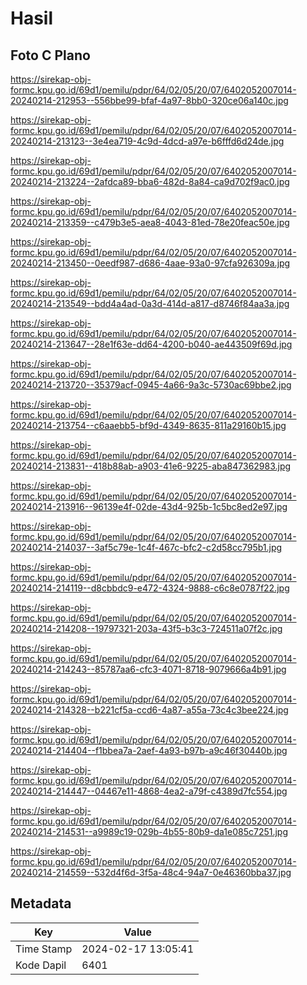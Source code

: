 # Hasil

## Foto C Plano

https://sirekap-obj-formc.kpu.go.id/69d1/pemilu/pdpr/64/02/05/20/07/6402052007014-20240214-212953--556bbe99-bfaf-4a97-8bb0-320ce06a140c.jpg

https://sirekap-obj-formc.kpu.go.id/69d1/pemilu/pdpr/64/02/05/20/07/6402052007014-20240214-213123--3e4ea719-4c9d-4dcd-a97e-b6fffd6d24de.jpg

https://sirekap-obj-formc.kpu.go.id/69d1/pemilu/pdpr/64/02/05/20/07/6402052007014-20240214-213224--2afdca89-bba6-482d-8a84-ca9d702f9ac0.jpg

https://sirekap-obj-formc.kpu.go.id/69d1/pemilu/pdpr/64/02/05/20/07/6402052007014-20240214-213359--c479b3e5-aea8-4043-81ed-78e20feac50e.jpg

https://sirekap-obj-formc.kpu.go.id/69d1/pemilu/pdpr/64/02/05/20/07/6402052007014-20240214-213450--0eedf987-d686-4aae-93a0-97cfa926309a.jpg

https://sirekap-obj-formc.kpu.go.id/69d1/pemilu/pdpr/64/02/05/20/07/6402052007014-20240214-213549--bdd4a4ad-0a3d-414d-a817-d8746f84aa3a.jpg

https://sirekap-obj-formc.kpu.go.id/69d1/pemilu/pdpr/64/02/05/20/07/6402052007014-20240214-213647--28e1f63e-dd64-4200-b040-ae443509f69d.jpg

https://sirekap-obj-formc.kpu.go.id/69d1/pemilu/pdpr/64/02/05/20/07/6402052007014-20240214-213720--35379acf-0945-4a66-9a3c-5730ac69bbe2.jpg

https://sirekap-obj-formc.kpu.go.id/69d1/pemilu/pdpr/64/02/05/20/07/6402052007014-20240214-213754--c6aaebb5-bf9d-4349-8635-811a29160b15.jpg

https://sirekap-obj-formc.kpu.go.id/69d1/pemilu/pdpr/64/02/05/20/07/6402052007014-20240214-213831--418b88ab-a903-41e6-9225-aba847362983.jpg

https://sirekap-obj-formc.kpu.go.id/69d1/pemilu/pdpr/64/02/05/20/07/6402052007014-20240214-213916--96139e4f-02de-43d4-925b-1c5bc8ed2e97.jpg

https://sirekap-obj-formc.kpu.go.id/69d1/pemilu/pdpr/64/02/05/20/07/6402052007014-20240214-214037--3af5c79e-1c4f-467c-bfc2-c2d58cc795b1.jpg

https://sirekap-obj-formc.kpu.go.id/69d1/pemilu/pdpr/64/02/05/20/07/6402052007014-20240214-214119--d8cbbdc9-e472-4324-9888-c6c8e0787f22.jpg

https://sirekap-obj-formc.kpu.go.id/69d1/pemilu/pdpr/64/02/05/20/07/6402052007014-20240214-214208--19797321-203a-43f5-b3c3-724511a07f2c.jpg

https://sirekap-obj-formc.kpu.go.id/69d1/pemilu/pdpr/64/02/05/20/07/6402052007014-20240214-214243--85787aa6-cfc3-4071-8718-9079666a4b91.jpg

https://sirekap-obj-formc.kpu.go.id/69d1/pemilu/pdpr/64/02/05/20/07/6402052007014-20240214-214328--b221cf5a-ccd6-4a87-a55a-73c4c3bee224.jpg

https://sirekap-obj-formc.kpu.go.id/69d1/pemilu/pdpr/64/02/05/20/07/6402052007014-20240214-214404--f1bbea7a-2aef-4a93-b97b-a9c46f30440b.jpg

https://sirekap-obj-formc.kpu.go.id/69d1/pemilu/pdpr/64/02/05/20/07/6402052007014-20240214-214447--04467e11-4868-4ea2-a79f-c4389d7fc554.jpg

https://sirekap-obj-formc.kpu.go.id/69d1/pemilu/pdpr/64/02/05/20/07/6402052007014-20240214-214531--a9989c19-029b-4b55-80b9-da1e085c7251.jpg

https://sirekap-obj-formc.kpu.go.id/69d1/pemilu/pdpr/64/02/05/20/07/6402052007014-20240214-214559--532d4f6d-3f5a-48c4-94a7-0e46360bba37.jpg


## Metadata

| Key        | Value               |
| ---------- | ------------------- |
| Time Stamp | 2024-02-17 13:05:41 |
| Kode Dapil | 6401                |




